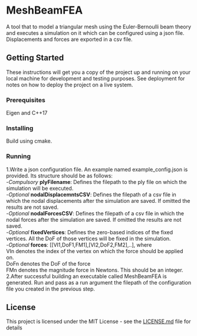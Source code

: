 # MeshBeamFEA

A tool that to model a triangular mesh using the Euler-Bernoulli beam theory and executes a simulation on it which can be configured using a json file. Displacements and forces are exported in a csv file.

## Getting Started

These instructions will get you a copy of the project up and running on your local machine for development and testing purposes. See deployment for notes on how to deploy the project on a live system.

### Prerequisites

Eigen and C++17

### Installing
Build using cmake.
### Running
1.Write a json configuration file. An example named example_config.json is provided. Its structure should be as follows: <br/>
-*Compulsory* **plyFilename**: Defines the filepath to the ply file on which the simulation will be executed.<br/>
-*Optional* **nodalDisplacemntsCSV**: Defines the filepath of a csv file in which the nodal displacements after the simulation are saved. If omitted the results are not saved.<br/>
-*Optional* **nodalForcesCSV**: Defines the filepath of a csv file in which the nodal forces after the simulation are saved. If omitted the results are not saved.<br/>
-*Optional* **fixedVertices**: Defines the zero-based indices of the fixed vertices. All the DoF of those vertices will be fixed in the simulation.<br/>
-*Optional* **forces**: [[VI1,DoF1,FM1],[VI2,DoF2,FM2],..], where <br/>
VIn denotes the index of the vertex on which the force should be applied on.<br/>
DoFn denotes the DoF of the force<br/>
FMn denotes the magnitude force in Newtons. This should be an integer.<br/>
2.After successful building an executable called MeshBeamFEA is generated. Run and pass as a run argument the filepath of the configuration file you created in the previous step.<br/>

## License

This project is licensed under the MIT License - see the [LICENSE.md](LICENSE.md) file for details


